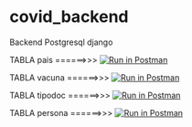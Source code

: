 # covid_backend
Backend Postgresql django


TABLA pais     ======>>>     [![Run in Postman](https://run.pstmn.io/button.svg)](https://app.getpostman.com/run-collection/102c793bef9584e5f203?action=collection%2Fimport)


TABLA vacuna   ======>>>  [![Run in Postman](https://run.pstmn.io/button.svg)](https://app.getpostman.com/run-collection/0a5514f9ca8d60b8ae8f?action=collection%2Fimport)


TABLA tipodoc  ======>>>  [![Run in Postman](https://run.pstmn.io/button.svg)](https://app.getpostman.com/run-collection/8d877076ab688d2fd9b3?action=collection%2Fimport)


TABLA persona  ======>>>  [![Run in Postman](https://run.pstmn.io/button.svg)](https://app.getpostman.com/run-collection/0eb440ae484d9b42c917?action=collection%2Fimport)

